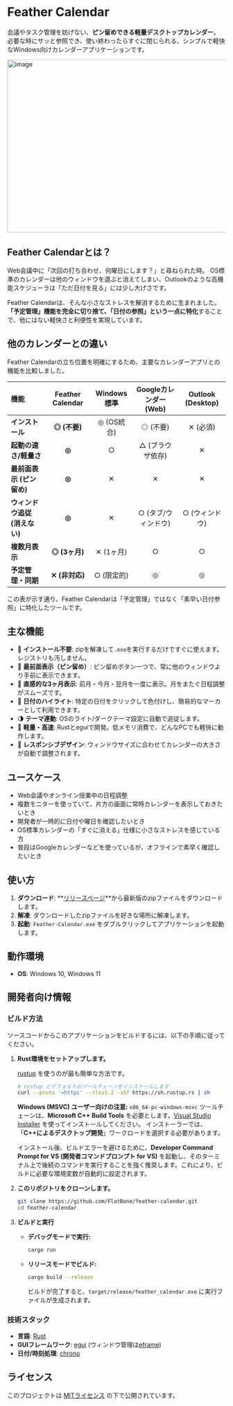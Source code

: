 # Feather Calendar

会議やタスク管理を妨げない、**ピン留めできる軽量デスクトップカレンダー**。
必要な時にサッと参照でき、使い終わったらすぐに閉じられる、シンプルで軽快なWindows向けカレンダーアプリケーションです。

<img width="1063" height="399" alt="image" src="https://github.com/user-attachments/assets/9f44d640-7389-4ef4-bfc7-4fdac58f3d04" />

## Feather Calendarとは？

Web会議中に「次回の打ち合わせ、何曜日にします？」と尋ねられた時。
OS標準のカレンダーは他のウィンドウを選ぶと消えてしまい、Outlookのような高機能スケジューラは「ただ日付を見る」には少し大げさです。

Feather Calendarは、そんな小さなストレスを解消するために生まれました。
**「予定管理」機能を完全に切り捨て、「日付の参照」という一点に特化**することで、他にはない軽快さと利便性を実現しています。

## 他のカレンダーとの違い

Feather Calendarの立ち位置を明確にするため、主要なカレンダーアプリとの機能を比較しました。

| 機能 | Feather Calendar | Windows 標準 | Googleカレンダー (Web) | Outlook (Desktop) |
|:---|:---:|:---:|:---:|:---:|
| **インストール** | **◎ (不要)** | ◎ (OS統合) | ◎ (不要) | ✕ (必須) |
| **起動の速さ/軽量さ** | **◎** | ○ | △ (ブラウザ依存) | ✕ |
| **最前面表示 (ピン留め)** | **◎** | ✕ | ✕ | ✕ |
| **ウィンドウ追従 (消えない)** | **◎** | ✕ | ○ (タブ/ウィンドウ) | ○ (ウィンドウ) |
| **複数月表示** | **◎ (3ヶ月)** | ✕ (1ヶ月) | ○ | ○ |
| **予定管理・同期** | **✕ (非対応)** | ○ (限定的) | ◎ | ◎ |

この表が示す通り、Feather Calendarは「予定管理」ではなく「素早い日付参照」に特化したツールです。

## 主な機能

- 🚀 **インストール不要**: zipを解凍して`.exe`を実行するだけですぐに使えます。レジストリも汚しません。
- 📌 **最前面表示（ピン留め）**: ピン留めボタン一つで、常に他のウィンドウより手前に表示できます。
- 📅 **直感的な3ヶ月表示**: 前月・今月・翌月を一度に表示。月をまたぐ日程調整がスムーズです。
- 🎨 **日付のハイライト**: 特定の日付をクリックして色付けし、簡易的なマーカーとして利用できます。
- 🌗 **テーマ連動**: OSのライト/ダークテーマ設定に自動で追従します。
- 💨 **軽量・高速**: Rustとeguiで開発。低メモリ消費で、どんなPCでも軽快に動作します。
- 📐 **レスポンシブデザイン**: ウィンドウサイズに合わせてカレンダーの大きさが自動で調整されます。

## ユースケース

- Web会議やオンライン授業中の日程調整
- 複数モニターを使っていて、片方の画面に常時カレンダーを表示しておきたいとき
- 開発者が一時的に日付や曜日を確認したいとき
- OS標準カレンダーの「すぐに消える」仕様に小さなストレスを感じている方
- 普段はGoogleカレンダーなどを使っているが、オフラインで素早く確認したいとき

## 使い方

1.  **ダウンロード**: **[リリースページ](https://github.com/FlatBone/feather-calendar/releases)**から最新版のzipファイルをダウンロードします。
2.  **解凍**: ダウンロードしたzipファイルを好きな場所に解凍します。
3.  **起動**: `Feather-Calendar.exe` をダブルクリックしてアプリケーションを起動します。

## 動作環境

- **OS**: Windows 10, Windows 11

## 開発者向け情報

### ビルド方法

ソースコードからこのアプリケーションをビルドするには、以下の手順に従ってください。

1.  **Rust環境をセットアップします。**

    [rustup](https://rustup.rs/) を使うのが最も簡単な方法です。

    ```bash
    # rustup とデフォルトのツールチェーンをインストールします
    curl --proto '=https' --tlsv1.2 -sSf https://sh.rustup.rs | sh
    ```

    **Windows (MSVC) ユーザー向けの注意:**
    `x86_64-pc-windows-msvc` ツールチェーンは、**Microsoft C++ Build Tools** を必要とします。[Visual Studio Installer](https://visualstudio.microsoft.com/ja/visual-cpp-build-tools/) を使ってインストールしてください。
    インストーラーでは、「**C++によるデスクトップ開発**」ワークロードを選択する必要があります。

    インストール後、ビルドエラーを避けるために、**Developer Command Prompt for VS (開発者コマンドプロンプト for VS)** を起動し、そのターミナル上で後続のコマンドを実行することを強く推奨します。これにより、ビルドに必要な環境変数が自動的に設定されます。

2.  **このリポジトリをクローンします。**
    ```sh
    git clone https://github.com/FlatBone/feather-calendar.git
    cd feather-calendar
    ```

3.  **ビルドと実行**
    - **デバッグモードで実行:**
      ```sh
      cargo run
      ```
    - **リリースモードでビルド:**
      ```sh
      cargo build --release
      ```
      ビルドが完了すると、`target/release/feather_calendar.exe` に実行ファイルが生成されます。

### 技術スタック

- **言語**: [Rust](https://www.rust-lang.org/)
- **GUIフレームワーク**: [egui](https://github.com/emilk/egui) (ウィンドウ管理は[eframe](https://github.com/emilk/egui/tree/master/crates/eframe))
- **日付/時刻処理**: [chrono](https://crates.io/crates/chrono)

## ライセンス

このプロジェクトは [MITライセンス](LICENSE) の下で公開されています。
